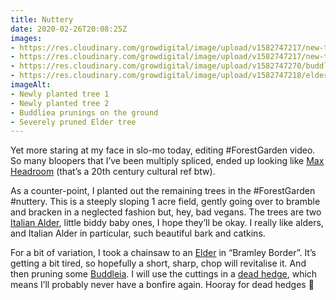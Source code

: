```yaml
---
title: Nuttery
date: 2020-02-26T20:08:25Z
images:
- https://res.cloudinary.com/growdigital/image/upload/v1582747217/new-tree-15827469104081.jpg
- https://res.cloudinary.com/growdigital/image/upload/v1582747217/new-tree-15827467779560.jpg
- https://res.cloudinary.com/growdigital/image/upload/v1582747270/buddliea-15827472316970.jpg
- https://res.cloudinary.com/growdigital/image/upload/v1582747218/elder-15827470640072.jpg
imageAlt:
- Newly planted tree 1
- Newly planted tree 2
- Buddliea prunings on the ground
- Severely pruned Elder tree
---
```


Yet more staring at my face in slo-mo today, editing #ForestGarden video. So many bloopers that I’ve been multiply spliced, ended up looking like [Max Headroom](https://en.wikipedia.org/wiki/Max_Headroom_(character)) (that’s a 20th century cultural ref btw).

As a counter-point, I planted out the remaining trees in the #ForestGarden #nuttery. This is a steeply sloping 1 acre field, gently going over to bramble and bracken in a neglected fashion but, hey, bad vegans. The trees are two [Italian Alder](https://pfaf.org/user/Plant.aspx?LatinName=Alnus+cordata), little biddy baby ones, I hope they’ll be okay. I really like alders, and Italian Alder in particular, such beautiful bark and catkins.

For a bit of variation, I took a chainsaw to an [Elder](https://pfaf.org/user/plant.aspx?LatinName=Sambucus+nigra) in “Bramley Border”. It’s getting a bit tired, so hopefully a short, sharp, chop will revitalise it. And then pruning some [Buddleia](https://en.wikipedia.org/wiki/Buddleja_davidii). I will use the cuttings in a [dead hedge](https://www.forestgarden.wales/dead-hedge/), which means I’ll probably never have a bonfire again. Hooray for dead hedges 🎉
